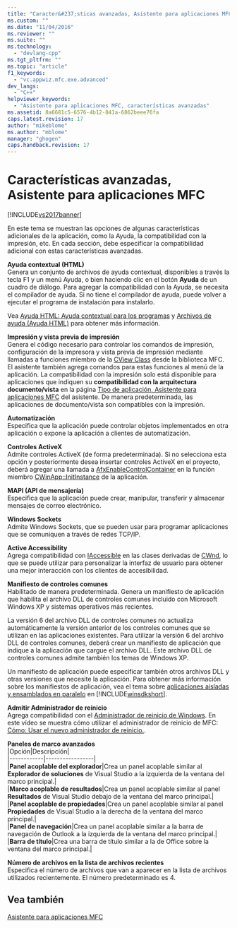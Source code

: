 ```yaml
---
title: "Caracter&#237;sticas avanzadas, Asistente para aplicaciones MFC | Microsoft Docs"
ms.custom: ""
ms.date: "11/04/2016"
ms.reviewer: ""
ms.suite: ""
ms.technology: 
  - "devlang-cpp"
ms.tgt_pltfrm: ""
ms.topic: "article"
f1_keywords: 
  - "vc.appwiz.mfc.exe.advanced"
dev_langs: 
  - "C++"
helpviewer_keywords: 
  - "Asistente para aplicaciones MFC, características avanzadas"
ms.assetid: 8a6681c5-6576-4b12-841a-6862beee76fa
caps.latest.revision: 17
author: "mikeblome"
ms.author: "mblome"
manager: "ghogen"
caps.handback.revision: 17
---
```

# Caracter&#237;sticas avanzadas, Asistente para aplicaciones MFC
[!INCLUDE[vs2017banner](../../assembler/inline/includes/vs2017banner.md)]

En este tema se muestran las opciones de algunas características adicionales de la aplicación, como la Ayuda, la compatibilidad con la impresión, etc.  En cada sección, debe especificar la compatibilidad adicional con estas características avanzadas.  
  
 **Ayuda contextual \(HTML\)**  
 Genera un conjunto de archivos de ayuda contextual, disponibles a través la tecla F1 y un menú Ayuda, o bien haciendo clic en el botón **Ayuda** de un cuadro de diálogo.  Para agregar la compatibilidad con la Ayuda, se necesita el compilador de ayuda.  Si no tiene el compilador de ayuda, puede volver a ejecutar el programa de instalación para instalarlo.  
  
 Vea [Ayuda HTML: Ayuda contextual para los programas](../../mfc/html-help-context-sensitive-help-for-your-programs.md) y [Archivos de ayuda \(Ayuda HTML\)](../../ide/help-files-html-help.md) para obtener más información.  
  
 **Impresión y vista previa de impresión**  
 Genera el código necesario para controlar los comandos de impresión, configuración de la impresora y vista previa de impresión mediante llamadas a funciones miembro de la [CView Class](../../mfc/reference/cview-class.md) desde la biblioteca MFC.  El asistente también agrega comandos para estas funciones al menú de la aplicación.  La compatibilidad con la impresión solo está disponible para aplicaciones que indiquen su **compatibilidad con la arquitectura documento\/vista** en la página [Tipo de aplicación, Asistente para aplicaciones MFC](../../mfc/reference/application-type-mfc-application-wizard.md) del asistente.  De manera predeterminada, las aplicaciones de documento\/vista son compatibles con la impresión.  
  
 **Automatización**  
 Especifica que la aplicación puede controlar objetos implementados en otra aplicación o expone la aplicación a clientes de automatización.  
  
 **Controles ActiveX**  
 Admite controles ActiveX \(de forma predeterminada\).  Si no selecciona esta opción y posteriormente desea insertar controles ActiveX en el proyecto, deberá agregar una llamada a [AfxEnableControlContainer](../Topic/AfxEnableControlContainer.md) en la función miembro [CWinApp::InitInstance](../Topic/CWinApp::InitInstance.md) de la aplicación.  
  
 **MAPI \(API de mensajería\)**  
 Especifica que la aplicación puede crear, manipular, transferir y almacenar mensajes de correo electrónico.  
  
 **Windows Sockets**  
 Admite Windows Sockets, que se pueden usar para programar aplicaciones que se comuniquen a través de redes TCP\/IP.  
  
 **Active Accessibility**  
 Agrega compatibilidad con [IAccessible](http://msdn.microsoft.com/library/windows/desktop/dd318466) en las clases derivadas de [CWnd](../../mfc/reference/cwnd-class.md), lo que se puede utilizar para personalizar la interfaz de usuario para obtener una mejor interacción con los clientes de accesibilidad.  
  
 **Manifiesto de controles comunes**  
 Habilitado de manera predeterminada.  Genera un manifiesto de aplicación que habilita el archivo DLL de controles comunes incluido con Microsoft Windows XP y sistemas operativos más recientes.  
  
 La versión 6 del archivo DLL de controles comunes no actualiza automáticamente la versión anterior de los controles comunes que se utilizan en las aplicaciones existentes.  Para utilizar la versión 6 del archivo DLL de controles comunes, deberá crear un manifiesto de aplicación que indique a la aplicación que cargue el archivo DLL.  Este archivo DLL de controles comunes admite también los temas de Windows XP.  
  
 Un manifiesto de aplicación puede especificar también otros archivos DLL y otras versiones que necesite la aplicación.  Para obtener más información sobre los manifiestos de aplicación, vea el tema sobre [aplicaciones aisladas y ensamblados en paralelo](http://msdn.microsoft.com/library/dd408052) en [!INCLUDE[winsdkshort](../../atl/reference/includes/winsdkshort_md.md)].  
  
 **Admitir Administrador de reinicio**  
 Agrega compatibilidad con el [Administrador de reinicio de Windows](http://msdn.microsoft.com/library/windows/desktop/aa373680\(v=vs.85\).aspx).  En este vídeo se muestra cómo utilizar el administrador de reinicio de MFC: [Cómo: Usar el nuevo administrador de reinicio.](http://msdn.microsoft.com/vstudio/ee886407).  
  
 **Paneles de marco avanzados**  
 |Opción|Descripción|  
|------------|-----------------|  
|**Panel acoplable del explorador**|Crea un panel acoplable similar al **Explorador de soluciones** de Visual Studio a la izquierda de la ventana del marco principal.|  
|**Marco acoplable de resultados**|Crea un panel acoplable similar al panel **Resultados** de Visual Studio debajo de la ventana del marco principal.|  
|**Panel acoplable de propiedades**|Crea un panel acoplable similar al panel **Propiedades** de Visual Studio a la derecha de la ventana del marco principal.|  
|**Panel de navegación**|Crea un panel acoplable similar a la barra de navegación de Outlook a la izquierda de la ventana del marco principal.|  
|**Barra de título**|Crea una barra de título similar a la de Office sobre la ventana del marco principal.|  
  
 **Número de archivos en la lista de archivos recientes**  
 Especifica el número de archivos que van a aparecer en la lista de archivos utilizados recientemente.  El número predeterminado es 4.  
  
## Vea también  
 [Asistente para aplicaciones MFC](../../mfc/reference/mfc-application-wizard.md)